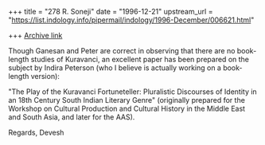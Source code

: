 +++
title = "278 R. Soneji"
date = "1996-12-21"
upstream_url = "https://list.indology.info/pipermail/indology/1996-December/006621.html"

+++
[Archive link](https://list.indology.info/pipermail/indology/1996-December/006621.html)

Though Ganesan and Peter are correct in observing that there are no 
book-length studies of Kuravanci, an excellent paper has been prepared on 
the subject by Indira Peterson (who I believe is actually working on a 
book-length version):

"The Play of the Kuravanci Fortuneteller: Pluralistic Discourses of 
Identity in an 18th Century South Indian Literary Genre" (originally 
prepared for the Workshop on Cultural Production and Cultural History in 
the Middle East and South Asia, and later for the AAS).

Regards,
Devesh




